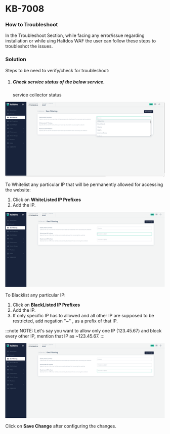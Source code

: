 # KB-7008


### How to Troubleshoot

In the Troubleshoot Section, while facing any error/issue regarding installation or while uing Haltdos WAF the user can follow these steps to troubleshot the issues.  

### Solution

Steps to be need to verify/check for troubleshoot:

1. ##### Check service status of the below service.
    service collector status


![sslCert](/img/pro-waf/kb/blackCountry.png)

To Whitelist any particular IP that will be permanently allowed for accessing the website: 

1. Click on **WhiteListed IP Prefixes**
2. Add the IP.

![sslCert](/img/pro-waf/kb/whitelist.png)

To Blacklist any particular IP:

1. Click on **BlackListed IP Prefixes**
2. Add the IP.
3. If only specific IP has to allowed and all other IP are supposed to be restricted, add negation "~" , as a prefix of that IP.

:::note NOTE:
Let's say you want to allow only one IP (123.45.67) and block every other IP, mention that IP as ~123.45.67.
:::

![Blacklist](/img/pro-waf/kb/blackList.png)

Click on **Save Change** after configuring the changes.

